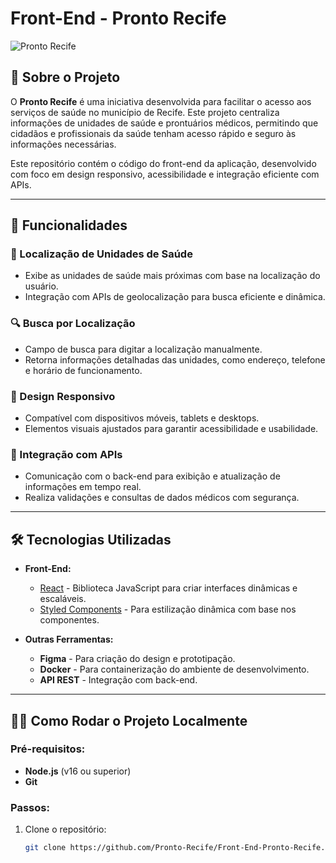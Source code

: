 # Front-End - Pronto Recife

![Pronto Recife](https://i.imgur.com/MNS94gD.png)

## 📖 Sobre o Projeto

O **Pronto Recife** é uma iniciativa desenvolvida para facilitar o acesso aos serviços de saúde no município de Recife. Este projeto centraliza informações de unidades de saúde e prontuários médicos, permitindo que cidadãos e profissionais da saúde tenham acesso rápido e seguro às informações necessárias.

Este repositório contém o código do front-end da aplicação, desenvolvido com foco em design responsivo, acessibilidade e integração eficiente com APIs.

---

## 🚀 Funcionalidades

### 🏥 Localização de Unidades de Saúde
- Exibe as unidades de saúde mais próximas com base na localização do usuário.
- Integração com APIs de geolocalização para busca eficiente e dinâmica.

### 🔍 Busca por Localização
- Campo de busca para digitar a localização manualmente.
- Retorna informações detalhadas das unidades, como endereço, telefone e horário de funcionamento.

### 📱 Design Responsivo
- Compatível com dispositivos móveis, tablets e desktops.
- Elementos visuais ajustados para garantir acessibilidade e usabilidade.

### 💾 Integração com APIs
- Comunicação com o back-end para exibição e atualização de informações em tempo real.
- Realiza validações e consultas de dados médicos com segurança.

---

## 🛠️ Tecnologias Utilizadas

- **Front-End:**
  - [React](https://reactjs.org/) - Biblioteca JavaScript para criar interfaces dinâmicas e escaláveis.
  - [Styled Components](https://styled-components.com/) - Para estilização dinâmica com base nos componentes.

- **Outras Ferramentas:**
  - **Figma** - Para criação do design e prototipação.
  - **Docker** - Para containerização do ambiente de desenvolvimento.
  - **API REST** - Integração com back-end.

---

## 🧑‍💻 Como Rodar o Projeto Localmente

### Pré-requisitos:
- **Node.js** (v16 ou superior)
- **Git**

### Passos:
1. Clone o repositório:
   ```bash
   git clone https://github.com/Pronto-Recife/Front-End-Pronto-Recife.git